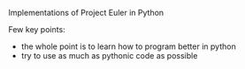 Implementations of Project Euler in Python

Few key points:
- the whole point is to learn how to program better in python
- try to use as much as pythonic code as possible
